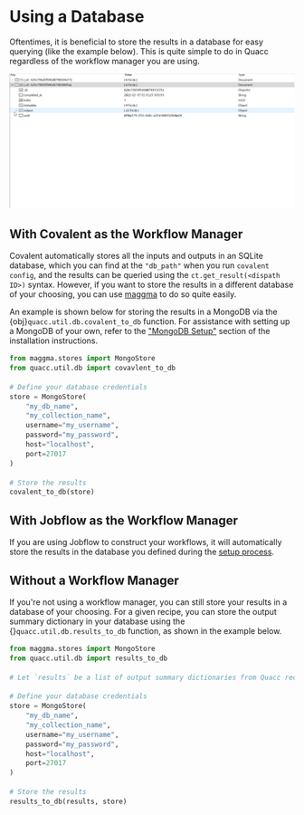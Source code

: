 # Using a Database

Oftentimes, it is beneficial to store the results in a database for easy querying (like the example below). This is quite simple to do in Quacc regardless of the workflow manager you are using.

![Mongo example](../../_static/user/schema.gif)

## With Covalent as the Workflow Manager

Covalent automatically stores all the inputs and outputs in an SQLite database, which you can find at the `"db_path"` when you run `covalent config`, and the results can be queried using the `ct.get_result(<dispath ID>)` syntax. However, if you want to store the results in a different database of your choosing, you can use [maggma](https://github.com/materialsproject/maggma) to do so quite easily.

An example is shown below for storing the results in a MongoDB via the {obj}`quacc.util.db.covalent_to_db` function. For assistance with setting up a MongoDB of your own, refer to the ["MongoDB Setup"](../../install/advanced/config_db.md) section of the installation instructions.

```python
from maggma.stores import MongoStore
from quacc.util.db import covavlent_to_db

# Define your database credentials
store = MongoStore(
    "my_db_name",
    "my_collection_name",
    username="my_username",
    password="my_password",
    host="localhost",
    port=27017
)

# Store the results
covalent_to_db(store)
```

## With Jobflow as the Workflow Manager

If you are using Jobflow to construct your workflows, it will automatically store the results in the database you defined during the [setup process](jobflow.md).

## Without a Workflow Manager

If you're not using a workflow manager, you can still store your results in a database of your choosing. For a given recipe, you can store the output summary dictionary in your database using the {}`quacc.util.db.results_to_db` function, as shown in the example below.

```python
from maggma.stores import MongoStore
from quacc.util.db import results_to_db

# Let `results` be a list of output summary dictionaries from Quacc recipes

# Define your database credentials
store = MongoStore(
    "my_db_name",
    "my_collection_name",
    username="my_username",
    password="my_password",
    host="localhost",
    port=27017
)

# Store the results
results_to_db(results, store)
```
